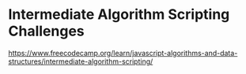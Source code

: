 # Intermediate Algorithm Scripting Challenges
https://www.freecodecamp.org/learn/javascript-algorithms-and-data-structures/intermediate-algorithm-scripting/
